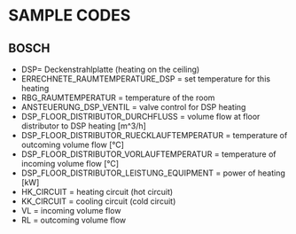 # SAMPLE CODES
## BOSCH
- DSP= Deckenstrahlplatte (heating on the ceiling)
- ERRECHNETE_RAUMTEMPERATURE_DSP = set temperature for this heating
- RBG_RAUMTEMPERATUR = temperature of the room
- ANSTEUERUNG_DSP_VENTIL = valve control for DSP heating
- DSP_FLOOR_DISTRIBUTOR_DURCHFLUSS = volume flow at floor distributor to DSP heating [m^3/h]
- DSP_FLOOR_DISTRIBUTOR_RUECKLAUFTEMPERATUR = temperature of outcoming volume flow [°C]
- DSP_FLOOR_DISTRIBUTOR_VORLAUFTEMPERATUR = temperature of incoming volume flow [°C]
- DSP_FLOOR_DISTRIBUTOR_LEISTUNG_EQUIPMENT = power of heating [kW]
- HK_CIRCUIT = heating circuit (hot circuit)
- KK_CIRCUIT = cooling circuit (cold circuit)
- VL = incoming volume flow
- RL = outcoming volume flow
<!-- 
## OTHERS
-  -->